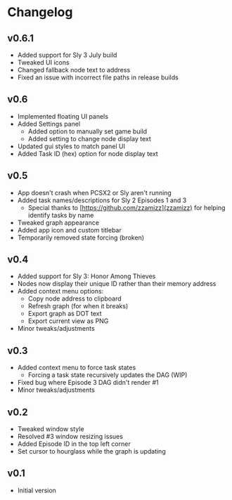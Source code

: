 # Changelog

## v0.6.1
* Added support for Sly 3 July build
* Tweaked UI icons
* Changed fallback node text to address
* Fixed an issue with incorrect file paths in release builds

## v0.6
* Implemented floating UI panels
* Added Settings panel
  - Added option to manually set game build
  - Added setting to change node display text
* Updated gui styles to match panel UI
* Added Task ID (hex) option for node display text


## v0.5
* App doesn't crash when PCSX2 or Sly aren't running
* Added task names/descriptions for Sly 2 Episodes 1 and 3
  - Special thanks to [https://github.com/zzamizz](zzamizz) for helping identify tasks by name
* Tweaked graph appearance
* Added app icon and custom titlebar
* Temporarily removed state forcing (broken)

## v0.4
* Added support for Sly 3: Honor Among Thieves
* Nodes now display their unique ID rather than their memory address
* Added context menu options:
  - Copy node address to clipboard
  - Refresh graph (for when it breaks)
  - Export graph as DOT text
  - Export current view as PNG
* Minor tweaks/adjustments

## v0.3
* Added context menu to force task states
  - Forcing a task state recursively updates the DAG (WIP)
* Fixed bug where Episode 3 DAG didn't render #1
* Minor tweaks/adjustments

## v0.2
* Tweaked window style
* Resolved #3 window resizing issues
* Added Episode ID in the top left corner
* Set cursor to hourglass while the graph is updating

## v0.1
* Initial version